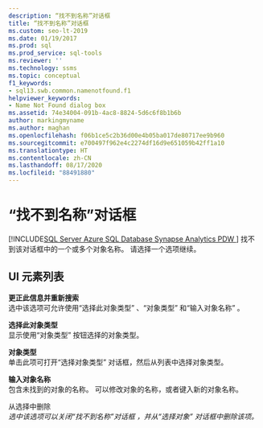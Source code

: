 ```yaml
---
description: “找不到名称”对话框
title: “找不到名称”对话框
ms.custom: seo-lt-2019
ms.date: 01/19/2017
ms.prod: sql
ms.prod_service: sql-tools
ms.reviewer: ''
ms.technology: ssms
ms.topic: conceptual
f1_keywords:
- sql13.swb.common.namenotfound.f1
helpviewer_keywords:
- Name Not Found dialog box
ms.assetid: 74e34004-091b-4ac8-8824-5d6c6f8b1b6b
author: markingmyname
ms.author: maghan
ms.openlocfilehash: f06b1ce5c2b36d00e4b05ba017de80717ee9b960
ms.sourcegitcommit: e700497f962e4c2274df16d9e651059b42ff1a10
ms.translationtype: HT
ms.contentlocale: zh-CN
ms.lasthandoff: 08/17/2020
ms.locfileid: "88491880"
---
```

# <a name="name-not-found-dialog-box"></a>“找不到名称”对话框
[!INCLUDE[SQL Server Azure SQL Database Synapse Analytics PDW ](../../includes/applies-to-version/sql-asdb-asdbmi-asa-pdw.md)]
找不到该对话框中的一个或多个对象名称。 请选择一个选项继续。  
  
## <a name="ui-element-list"></a>UI 元素列表  
**更正此信息并重新搜索**  
选中该选项可允许使用“选择此对象类型”  、“对象类型”  和“输入对象名称”  。  
  
**选择此对象类型**  
显示使用“对象类型”  按钮选择的对象类型。  
  
**对象类型**  
单击此项可打开“选择对象类型”  对话框，然后从列表中选择对象类型。  
  
**输入对象名称**  
包含未找到的对象的名称。 可以修改对象的名称，或者键入新的对象名称。  
  
从选择中删除  *<object name>*  
选中该选项可以关闭“找不到名称”对话框  ，并从“选择对象”  对话框中删除该项。  
  
